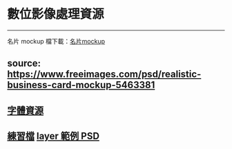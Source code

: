 # 數位影像處理資源
---
名片 mockup 檔下載：<a href="https://dip.project.solmag.tw/mockup-businesscard.zip" download>名片mockup</a>

source: <https://www.freeimages.com/psd/realistic-business-card-mockup-5463381>
---
## [字體資源](font-resources.md)
<a href="https://dip.project.solmag.tw/i/newjeans.png" download>練習檔</a>
<a href="https://dip.project.solmag.tw/layer.psd" download>layer 範例 PSD</a>
---
